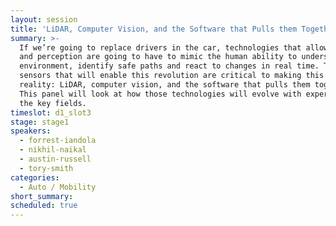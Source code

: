 ```yaml
---
layout: session
title: 'LiDAR, Computer Vision, and the Software that Pulls them Together to Power Autonomous'
summary: >-
  If we’re going to replace drivers in the car, technologies that allow sensing
  and perception are going to have to mimic the human ability to understand the
  environment, identify safe paths and react to changes in real time. The
  sensors that will enable this revolution are critical to making this a
  reality: LiDAR, computer vision, and the software that pulls them together.
  This panel will look at how those technologies will evolve with experts from
  the key fields.
timeslot: d1_slot3
stage: stage1
speakers:
  - forrest-iandola
  - nikhil-naikal
  - austin-russell
  - tory-smith
categories:
  - Auto / Mobility
short_summary:
scheduled: true
---
```


